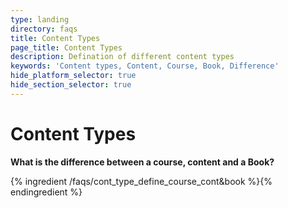 ```yaml
---
type: landing
directory: faqs
title: Content Types
page_title: Content Types
description: Defination of different content types
keywords: 'Content types, Content, Course, Book, Difference'
hide_platform_selector: true
hide_section_selector: true
---
```


# Content Types

**What is the difference between a course, content and a Book?**

{% ingredient /faqs/cont_type_define_course_cont&book %}{% endingredient %}

